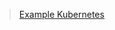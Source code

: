 > [Example Kubernetes](https://www.udemy.com/course/certified-kubernetes-administrator-with-practice-tests/)